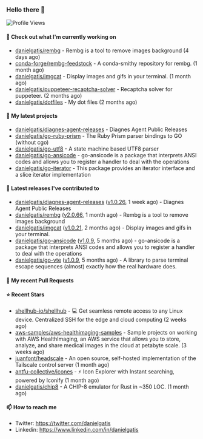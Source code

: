 ### Hello there 👋

![Profile Views](https://komarev.com/ghpvc/?username=danielgatis&label=PROFILE+VIEWS)

#### 👷 Check out what I'm currently working on

- [danielgatis/rembg](https://github.com/danielgatis/rembg) - Rembg is a tool to remove images background (4 days ago)
- [conda-forge/rembg-feedstock](https://github.com/conda-forge/rembg-feedstock) - A conda-smithy repository for rembg. (1 month ago)
- [danielgatis/imgcat](https://github.com/danielgatis/imgcat) - Display images and gifs in your terminal. (1 month ago)
- [danielgatis/puppeteer-recaptcha-solver](https://github.com/danielgatis/puppeteer-recaptcha-solver) - Recaptcha solver for puppeteer. (2 months ago)
- [danielgatis/dotfiles](https://github.com/danielgatis/dotfiles) - My dot files (2 months ago)

#### 🌱 My latest projects

- [danielgatis/diagnes-agent-releases](https://github.com/danielgatis/diagnes-agent-releases) - Diagnes Agent Public Releases
- [danielgatis/go-ruby-prism](https://github.com/danielgatis/go-ruby-prism) - The Ruby Prism parser bindings to GO (without cgo)
- [danielgatis/go-utf8](https://github.com/danielgatis/go-utf8) - A state machine based UTF8 parser
- [danielgatis/go-ansicode](https://github.com/danielgatis/go-ansicode) - go-ansicode is a package that interprets ANSI codes and allows you to register a handler to deal with the operations
- [danielgatis/go-iterator](https://github.com/danielgatis/go-iterator) - This package provides an iterator interface and a slice iterator implementation

#### 🔭 Latest releases I've contributed to

- [danielgatis/diagnes-agent-releases](https://github.com/danielgatis/diagnes-agent-releases) ([v1.0.26](https://github.com/danielgatis/diagnes-agent-releases/releases/tag/v1.0.26), 1 week ago) - Diagnes Agent Public Releases
- [danielgatis/rembg](https://github.com/danielgatis/rembg) ([v2.0.66](https://github.com/danielgatis/rembg/releases/tag/v2.0.66), 1 month ago) - Rembg is a tool to remove images background
- [danielgatis/imgcat](https://github.com/danielgatis/imgcat) ([v1.0.21](https://github.com/danielgatis/imgcat/releases/tag/v1.0.21), 2 months ago) - Display images and gifs in your terminal.
- [danielgatis/go-ansicode](https://github.com/danielgatis/go-ansicode) ([v1.0.9](https://github.com/danielgatis/go-ansicode/releases/tag/v1.0.9), 5 months ago) - go-ansicode is a package that interprets ANSI codes and allows you to register a handler to deal with the operations
- [danielgatis/go-vte](https://github.com/danielgatis/go-vte) ([v1.0.9](https://github.com/danielgatis/go-vte/releases/tag/v1.0.9), 5 months ago) - A library to parse terminal escape sequences (almost) exactly how the real hardware does.

#### 🔨 My recent Pull Requests


#### ⭐ Recent Stars

- [shellhub-io/shellhub](https://github.com/shellhub-io/shellhub) - :computer: Get seamless remote access to any Linux device. Centralized SSH for the edge and cloud computing (2 weeks ago)
- [aws-samples/aws-healthimaging-samples](https://github.com/aws-samples/aws-healthimaging-samples) - Sample projects on working with AWS HealthImaging, an AWS service that allows you to store, analyze, and share medical images in the cloud at petabyte scale. (3 weeks ago)
- [juanfont/headscale](https://github.com/juanfont/headscale) - An open source, self-hosted implementation of the Tailscale control server (1 month ago)
- [antfu-collective/icones](https://github.com/antfu-collective/icones) - ⚡️ Icon Explorer with Instant searching, powered by Iconify (1 month ago)
- [danielgatis/chip8](https://github.com/danielgatis/chip8) - A CHIP-8 emulator for Rust in ~350 LOC. (1 month ago)

#### 📫 How to reach me

- Twitter: https://twitter.com/danielgatis
- Linkedin: https://www.linkedin.com/in/danielgatis
